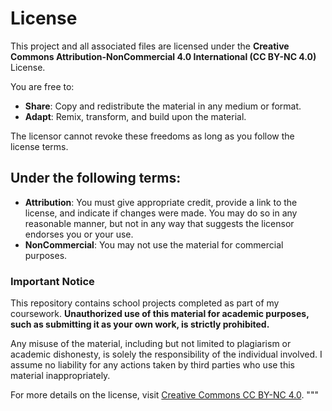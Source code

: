 # License

This project and all associated files are licensed under the **Creative Commons Attribution-NonCommercial 4.0 International (CC BY-NC 4.0)** License.

You are free to:
- **Share**: Copy and redistribute the material in any medium or format.
- **Adapt**: Remix, transform, and build upon the material.

The licensor cannot revoke these freedoms as long as you follow the license terms.

## Under the following terms:
- **Attribution**: You must give appropriate credit, provide a link to the license, and indicate if changes were made. You may do so in any reasonable manner, but not in any way that suggests the licensor endorses you or your use.
- **NonCommercial**: You may not use the material for commercial purposes.

### Important Notice
This repository contains school projects completed as part of my coursework. **Unauthorized use of this material for academic purposes, such as submitting it as your own work, is strictly prohibited.**

Any misuse of the material, including but not limited to plagiarism or academic dishonesty, is solely the responsibility of the individual involved. I assume no liability for any actions taken by third parties who use this material inappropriately.

For more details on the license, visit [Creative Commons CC BY-NC 4.0](https://creativecommons.org/licenses/by-nc/4.0/).
"""

